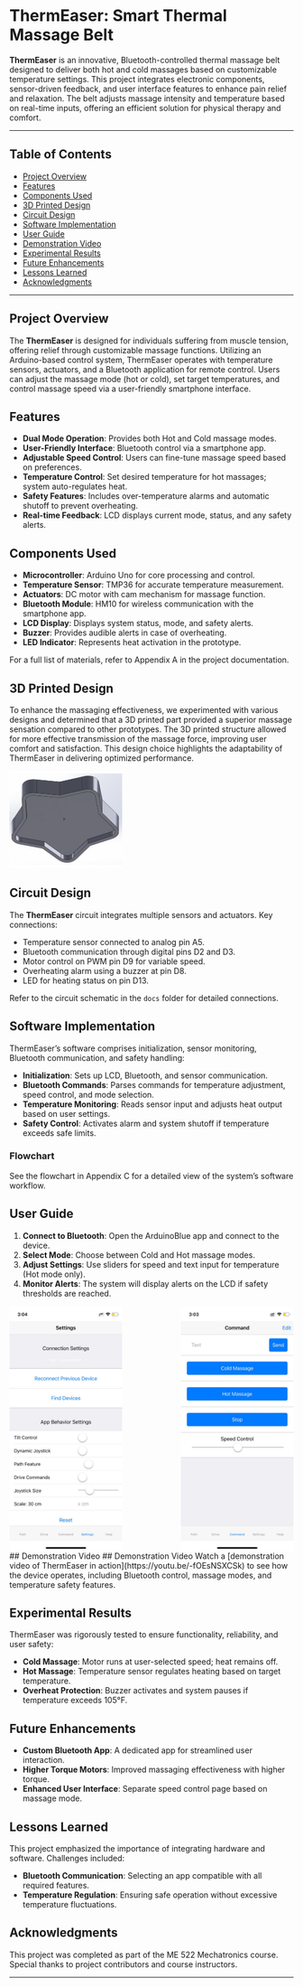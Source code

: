 # ThermEaser: Smart Thermal Massage Belt

**ThermEaser** is an innovative, Bluetooth-controlled thermal massage belt designed to deliver both hot and cold massages based on customizable temperature settings. This project integrates electronic components, sensor-driven feedback, and user interface features to enhance pain relief and relaxation. The belt adjusts massage intensity and temperature based on real-time inputs, offering an efficient solution for physical therapy and comfort.

---

## Table of Contents
- [Project Overview](#project-overview)
- [Features](#features)
- [Components Used](#components-used)
- [3D Printed Design](#3d-printed-design)
- [Circuit Design](#circuit-design)
- [Software Implementation](#software-implementation)
- [User Guide](#user-guide)
- [Demonstration Video](#demonstration-video)
- [Experimental Results](#experimental-results)
- [Future Enhancements](#future-enhancements)
- [Lessons Learned](#lessons-learned)
- [Acknowledgments](#acknowledgments)

---

## Project Overview
The **ThermEaser** is designed for individuals suffering from muscle tension, offering relief through customizable massage functions. Utilizing an Arduino-based control system, ThermEaser operates with temperature sensors, actuators, and a Bluetooth application for remote control. Users can adjust the massage mode (hot or cold), set target temperatures, and control massage speed via a user-friendly smartphone interface.

## Features
- **Dual Mode Operation**: Provides both Hot and Cold massage modes.
- **User-Friendly Interface**: Bluetooth control via a smartphone app.
- **Adjustable Speed Control**: Users can fine-tune massage speed based on preferences.
- **Temperature Control**: Set desired temperature for hot massages; system auto-regulates heat.
- **Safety Features**: Includes over-temperature alarms and automatic shutoff to prevent overheating.
- **Real-time Feedback**: LCD displays current mode, status, and any safety alerts.

## Components Used
- **Microcontroller**: Arduino Uno for core processing and control.
- **Temperature Sensor**: TMP36 for accurate temperature measurement.
- **Actuators**: DC motor with cam mechanism for massage function.
- **Bluetooth Module**: HM10 for wireless communication with the smartphone app.
- **LCD Display**: Displays system status, mode, and safety alerts.
- **Buzzer**: Provides audible alerts in case of overheating.
- **LED Indicator**: Represents heat activation in the prototype.

For a full list of materials, refer to Appendix A in the project documentation.

## 3D Printed Design
To enhance the massaging effectiveness, we experimented with various designs and determined that a 3D printed part provided a superior massage sensation compared to other prototypes. The 3D printed structure allowed for more effective transmission of the massage force, improving user comfort and satisfaction. This design choice highlights the adaptability of ThermEaser in delivering optimized performance.

<img src="images/3d_print.png" alt="3D Printed Part" width="200"/> <!-- Update path with actual image location -->
## Circuit Design
The **ThermEaser** circuit integrates multiple sensors and actuators. Key connections:
- Temperature sensor connected to analog pin A5.
- Bluetooth communication through digital pins D2 and D3.
- Motor control on PWM pin D9 for variable speed.
- Overheating alarm using a buzzer at pin D8.
- LED for heating status on pin D13.

Refer to the circuit schematic in the `docs` folder for detailed connections.

## Software Implementation
ThermEaser’s software comprises initialization, sensor monitoring, Bluetooth communication, and safety handling:
- **Initialization**: Sets up LCD, Bluetooth, and sensor communication.
- **Bluetooth Commands**: Parses commands for temperature adjustment, speed control, and mode selection.
- **Temperature Monitoring**: Reads sensor input and adjusts heat output based on user settings.
- **Safety Control**: Activates alarm and system shutoff if temperature exceeds safe limits.

### Flowchart
See the flowchart in Appendix C for a detailed view of the system’s software workflow.

## User Guide

1. **Connect to Bluetooth**: Open the ArduinoBlue app and connect to the device.
2. **Select Mode**: Choose between Cold and Hot massage modes.
3. **Adjust Settings**: Use sliders for speed and text input for temperature (Hot mode only).
4. **Monitor Alerts**: The system will display alerts on the LCD if safety thresholds are reached.

<div style="display: flex; justify-content: space-between;">
  <img src="images/app_ui2.jpg" alt="User Guide" width="200"/>
  <img src="images/app_uijpg.jpg" alt="App Interface" width="200"/>
</div>
## Demonstration Video
## Demonstration Video
Watch a [demonstration video of ThermEaser in action](https://youtu.be/-fOEsNSXCSk) to see how the device operates, including Bluetooth control, massage modes, and temperature safety features.

## Experimental Results
ThermEaser was rigorously tested to ensure functionality, reliability, and user safety:
- **Cold Massage**: Motor runs at user-selected speed; heat remains off.
- **Hot Massage**: Temperature sensor regulates heating based on target temperature.
- **Overheat Protection**: Buzzer activates and system pauses if temperature exceeds 105°F.

## Future Enhancements
- **Custom Bluetooth App**: A dedicated app for streamlined user interaction.
- **Higher Torque Motors**: Improved massaging effectiveness with higher torque.
- **Enhanced User Interface**: Separate speed control page based on massage mode.

## Lessons Learned
This project emphasized the importance of integrating hardware and software. Challenges included:
- **Bluetooth Communication**: Selecting an app compatible with all required features.
- **Temperature Regulation**: Ensuring safe operation without excessive temperature fluctuations.

## Acknowledgments
This project was completed as part of the ME 522 Mechatronics course. Special thanks to project contributors and course instructors.

---
